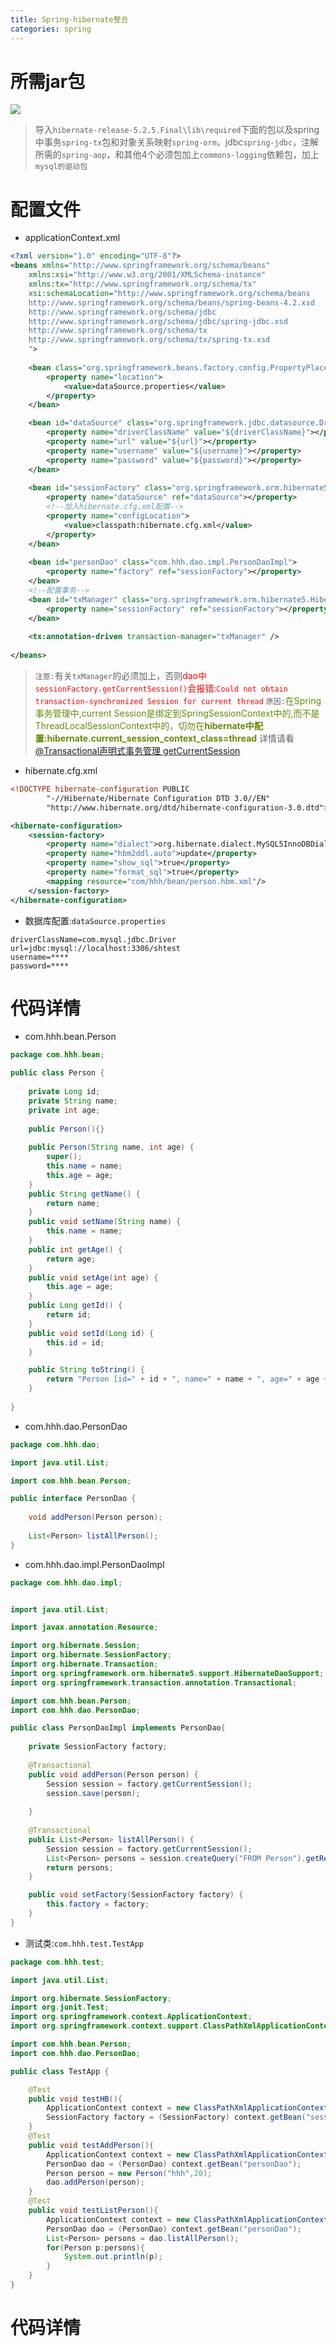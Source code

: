 ```yaml
---
title: Spring-hibernate整合
categories: spring
---
```


# 所需jar包
![](Spring-hibernate整合/1.png)
> 导入`hibernate-release-5.2.5.Final\lib\required`下面的包以及spring中事务`spring-tx`包和对象关系映射`spring-orm`，jdbc`spring-jdbc`，注解所需的`spring-aop`，和其他4个必须包加上`commons-logging`依赖包，加上`mysql的驱动包`

# 配置文件
- applicationContext.xml
``` xml
<?xml version="1.0" encoding="UTF-8"?>
<beans xmlns="http://www.springframework.org/schema/beans"
	xmlns:xsi="http://www.w3.org/2001/XMLSchema-instance"
	xmlns:tx="http://www.springframework.org/schema/tx"
	xsi:schemaLocation="http://www.springframework.org/schema/beans
	http://www.springframework.org/schema/beans/spring-beans-4.2.xsd
	http://www.springframework.org/schema/jdbc
	http://www.springframework.org/schema/jdbc/spring-jdbc.xsd
	http://www.springframework.org/schema/tx
	http://www.springframework.org/schema/tx/spring-tx.xsd
	">
	
	<bean class="org.springframework.beans.factory.config.PropertyPlaceholderConfigurer">
		<property name="location">
			<value>dataSource.properties</value>
		</property>
	</bean>

	<bean id="dataSource" class="org.springframework.jdbc.datasource.DriverManagerDataSource">
		<property name="driverClassName" value="${driverClassName}"></property>
		<property name="url" value="${url}"></property>
		<property name="username" value="${username}"></property>
		<property name="password" value="${password}"></property>
	</bean>
	
	<bean id="sessionFactory" class="org.springframework.orm.hibernate5.LocalSessionFactoryBean">
		<property name="dataSource" ref="dataSource"></property>
		<!--加入hibernate.cfg.xml配置-->
		<property name="configLocation">
			<value>classpath:hibernate.cfg.xml</value>
		</property>
	</bean>
	
	<bean id="personDao" class="com.hhh.dao.impl.PersonDaoImpl">
		<property name="factory" ref="sessionFactory"></property>
	</bean>
	<!--配置事务-->
	<bean id="txManager" class="org.springframework.orm.hibernate5.HibernateTransactionManager">
		<property name="sessionFactory" ref="sessionFactory"></property>
	</bean>
	
	<tx:annotation-driven transaction-manager="txManager" />
	
</beans>
```
> `注意:`有关`txManager`的必须加上，否则<font color='red'>dao中`sessionFactory.getCurrentSession()`会报错:`Could not obtain transaction-synchronized Session for current thread`</font>
> `原因:`<font color='#658B00'>在Spring事务管理中,current Session是绑定到SpringSessionContext中的,而不是ThreadLocalSessionContext中的，切勿在**hibernate中配置:hibernate.current_session_context_class=thread**</font>
> 详情请看[@Transactional声明式事务管理  getCurrentSession](http://blog.csdn.net/irelandken/article/details/7193123)

- hibernate.cfg.xml
``` xml
<!DOCTYPE hibernate-configuration PUBLIC
        "-//Hibernate/Hibernate Configuration DTD 3.0//EN"
        "http://www.hibernate.org/dtd/hibernate-configuration-3.0.dtd">

<hibernate-configuration>
    <session-factory>
        <property name="dialect">org.hibernate.dialect.MySQL5InnoDBDialect</property>
        <property name="hbm2ddl.auto">update</property>
        <property name="show_sql">true</property>
        <property name="format_sql">true</property>
       	<mapping resource="com/hhh/bean/person.hbm.xml"/>
    </session-factory>
</hibernate-configuration>
```
- 数据库配置:`dataSource.properties`
``` properties
driverClassName=com.mysql.jdbc.Driver
url=jdbc:mysql://localhost:3306/shtest
username=****
password=****
```

# 代码详情
- com.hhh.bean.Person
``` java
package com.hhh.bean;

public class Person {
	
	private Long id;
	private String name;
	private int age;
	
	public Person(){}
	
	public Person(String name, int age) {
		super();
		this.name = name;
		this.age = age;
	}
	public String getName() {
		return name;
	}
	public void setName(String name) {
		this.name = name;
	}
	public int getAge() {
		return age;
	}
	public void setAge(int age) {
		this.age = age;
	}
	public Long getId() {
		return id;
	}
	public void setId(Long id) {
		this.id = id;
	}

	public String toString() {
		return "Person [id=" + id + ", name=" + name + ", age=" + age + "]";
	}
	
}

```
- com.hhh.dao.PersonDao
``` java
package com.hhh.dao;

import java.util.List;

import com.hhh.bean.Person;

public interface PersonDao {
	
	void addPerson(Person person);
	
	List<Person> listAllPerson();
}
```
- com.hhh.dao.impl.PersonDaoImpl
``` java
package com.hhh.dao.impl;


import java.util.List;

import javax.annotation.Resource;

import org.hibernate.Session;
import org.hibernate.SessionFactory;
import org.hibernate.Transaction;
import org.springframework.orm.hibernate5.support.HibernateDaoSupport;
import org.springframework.transaction.annotation.Transactional;

import com.hhh.bean.Person;
import com.hhh.dao.PersonDao;

public class PersonDaoImpl implements PersonDao{
	
	private SessionFactory factory;
	
	@Transactional
	public void addPerson(Person person) {
		Session session = factory.getCurrentSession();
		session.save(person);
		
	}
	
	@Transactional
	public List<Person> listAllPerson() {
		Session session = factory.getCurrentSession();
		List<Person> persons = session.createQuery("FROM Person").getResultList();
		return persons;
	}

	public void setFactory(SessionFactory factory) {
		this.factory = factory;
	}
}

```
- 测试类:`com.hhh.test.TestApp`
``` java
package com.hhh.test;

import java.util.List;

import org.hibernate.SessionFactory;
import org.junit.Test;
import org.springframework.context.ApplicationContext;
import org.springframework.context.support.ClassPathXmlApplicationContext;

import com.hhh.bean.Person;
import com.hhh.dao.PersonDao;

public class TestApp {

	@Test
	public void testHB(){
		ApplicationContext context = new ClassPathXmlApplicationContext("applicationContext.xml");
		SessionFactory factory = (SessionFactory) context.getBean("sessionFactory");
	}
	@Test
	public void testAddPerson(){
		ApplicationContext context = new ClassPathXmlApplicationContext("applicationContext.xml");
		PersonDao dao = (PersonDao) context.getBean("personDao");
		Person person = new Person("hhh",20);
		dao.addPerson(person);
	}
	@Test
	public void testListPerson(){
		ApplicationContext context = new ClassPathXmlApplicationContext("applicationContext.xml");
		PersonDao dao = (PersonDao) context.getBean("personDao");
		List<Person> persons = dao.listAllPerson();
		for(Person p:persons){
			System.out.println(p);
		}
	}
}
```

# 代码详情
